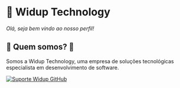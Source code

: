 # :rocket: Widup Technology

_Olá, seja bem vindo ao nosso perfil!_

## :star2: Quem somos? :star2:
Somos a Widup Technology, uma empresa de soluções tecnológicas especialista em desenvolvimento de software.

[![Suporte Widup GitHub](https://github-readme-stats.vercel.app/api?username=suportewidup)](https://github.com/anuraghazra/github-readme-stats)
